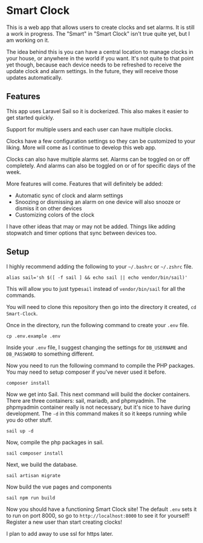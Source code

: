 # Smart Clock

This is a web app that allows users to create clocks and set alarms.
It is still a work in progress. 
The "Smart" in "Smart Clock" isn't true quite yet, but I am working on it. 

The idea behind this is you can have a central location to manage clocks in your house, or anywhere in the world if you want. 
It's not quite to that point yet though, because each device needs to be refreshed to receive the update clock and alarm settings. 
In the future, they will receive those updates automatically. 

## Features

This app uses Laravel Sail so it is dockerized. 
This also makes it easier to get started quickly. 

Support for multiple users and each user can have multiple clocks.

Clocks have a few configuration settings so they can be customized to your liking. 
More will come as I continue to develop this web app. 

Clocks can also have multiple alarms set. 
Alarms can be toggled on or off completely.
And alarms can also be toggled on or of for specific days of the week. 

More features will come. 
Features that will definitely be added:

* Automatic sync of clock and alarm settings
* Snoozing or dismissing an alarm on one device will also snooze or dismiss it on other devices
* Customizing colors of the clock

I have other ideas that may or may not be added. Things like adding stopwatch and timer options that sync between devices too. 

## Setup

I highly recommend adding the following to your `~/.bashrc` or `~/.zshrc` file.

```
alias sail='sh $([ -f sail ] && echo sail || echo vendor/bin/sail)'
```
This will allow you to just type`sail` instead of `vendor/bin/sail` for all the commands.

You will need to clone this repository then go into the directory it created, `cd Smart-Clock`. 

Once in the directory, run the following command to create your `.env` file. 
```
cp .env.example .env
``` 
Inside your `.env` file, I suggest changing the settings for `DB_USERNAME` and `DB_PASSWORD` to something different. 

Now you need to run the following command to compile the PHP packages. You may need to setup composer if you've never used it before. 
```
composer install
```
Now we get into Sail. This next command will build the docker containers. There are three containers: sail, mariadb, and phpmyadmin. The phpmyadmin container really is not necessary, but it's nice to have during development. The `-d` in this command makes it so it keeps running while you do other stuff. 
```
sail up -d
```
Now, compile the php packages in sail.
```
sail composer install
```
Next, we build the database. 
```
sail artisan migrate
```
Now build the vue pages and components
```
sail npm run build
```
Now you should have a functioning Smart Clock site! 
The default `.env` sets it to run on port 8000, so go to `http://localhost:8000` to see it for yourself! 
Register a new user than start creating clocks! 

I plan to add away to use ssl for https later. 